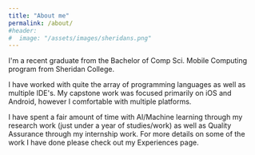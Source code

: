 ```yaml
---
title: "About me"
permalink: /about/
#header:
#  image: "/assets/images/sheridans.png"
---
```


I'm a recent graduate from the Bachelor of Comp Sci. Mobile Computing program from Sheridan College.

I have worked with quite the array of programming languages as well as multiple IDE's. My capstone work was focused primarily on iOS and Android, however I comfortable with multiple platforms.

I have spent a fair amount of time with AI/Machine learning through my research work (just under a year of studies/work) as well as Quality Assurance through my internship work. For more details on some of the work I have done please check out my Experiences page.
